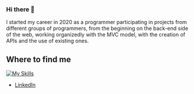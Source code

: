 ### Hi there 👋

I started my career in 2020 as a programmer participating in projects from different groups of programmers, from the beginning on the back-end side of the web, working organizedly
with the MVC model, with the creation of APIs and the use of existing ones.

## Where to find me

[![My Skills](https://skillicons.dev/icons?i=php,laravel,c,vim,js,vue,nestjs,js,typescript,python,git,tailwindcss,html,&theme=nigth,&perline=3)](https://skillicons.dev)

- [LinkedIn](https://www.linkedin.com/in/rafael-martinez-691539127/)
